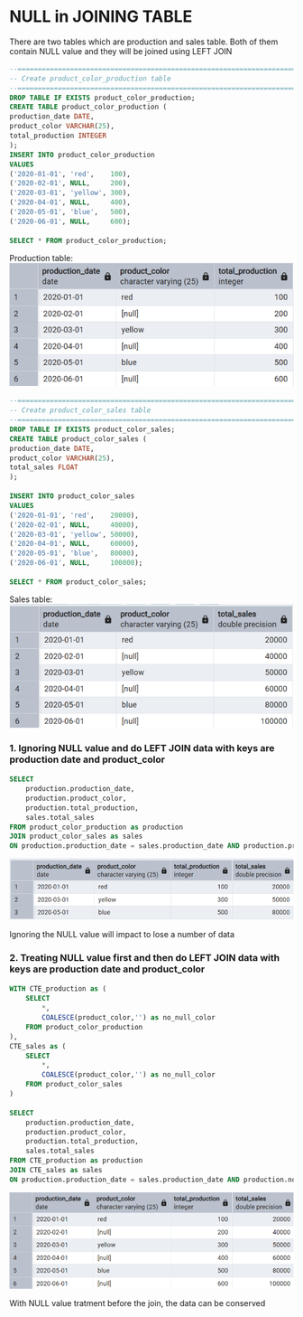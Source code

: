 # NULL in JOINING TABLE

There are two tables which are production and sales table. Both of them contain NULL value and they will be joined using LEFT JOIN
```sql
--========================================================================
-- Create product_color_production table
--========================================================================
DROP TABLE IF EXISTS product_color_production;
CREATE TABLE product_color_production (
production_date DATE,
product_color VARCHAR(25),
total_production INTEGER
);
INSERT INTO product_color_production
VALUES
('2020-01-01', 'red',    100),
('2020-02-01', NULL,     200),
('2020-03-01', 'yellow', 300),
('2020-04-01', NULL,     400),
('2020-05-01', 'blue',   500),
('2020-06-01', NULL,     600);

SELECT * FROM product_color_production;
```
Production table:
![Library_project](https://github.com/imdwipayana/PostgreSQL/blob/main/Problem%20and%20Solution/NULL%20in%20JOINING%20Table/image/table1.png)

```sql
--========================================================================
-- Create product_color_sales table
--========================================================================
DROP TABLE IF EXISTS product_color_sales;
CREATE TABLE product_color_sales (
production_date DATE,
product_color VARCHAR(25),
total_sales FLOAT
);

INSERT INTO product_color_sales
VALUES
('2020-01-01', 'red',    20000),
('2020-02-01', NULL,     40000),
('2020-03-01', 'yellow', 50000),
('2020-04-01', NULL,     60000),
('2020-05-01', 'blue',   80000),
('2020-06-01', NULL,     100000);

SELECT * FROM product_color_sales;
```
Sales table:
![Library_project](https://github.com/imdwipayana/PostgreSQL/blob/main/Problem%20and%20Solution/NULL%20in%20JOINING%20Table/image/table2.png)


### 1. Ignoring NULL value and do LEFT JOIN data with keys are production date and product_color
```sql
SELECT
	production.production_date,
	production.product_color,
	production.total_production,
	sales.total_sales
FROM product_color_production as production
JOIN product_color_sales as sales
ON production.production_date = sales.production_date AND production.product_color = sales.product_color;
```
![Library_project](https://github.com/imdwipayana/PostgreSQL/blob/main/Problem%20and%20Solution/NULL%20in%20JOINING%20Table/image/number1.png)

Ignoring the NULL value will impact to lose a number of data

### 2. Treating NULL value first and then do LEFT JOIN data with keys are production date and product_color
```sql
WITH CTE_production as (
	SELECT
		*,
		COALESCE(product_color,'') as no_null_color
	FROM product_color_production
),
CTE_sales as (
	SELECT
		*,
		COALESCE(product_color,'') as no_null_color
	FROM product_color_sales
)

SELECT
	production.production_date,
	production.product_color,
	production.total_production,
	sales.total_sales
FROM CTE_production as production
JOIN CTE_sales as sales
ON production.production_date = sales.production_date AND production.no_null_color = sales.no_null_color;
```
![Library_project](https://github.com/imdwipayana/PostgreSQL/blob/main/Problem%20and%20Solution/NULL%20in%20JOINING%20Table/image/number2.png)

With NULL value tratment before the join, the data can be conserved
